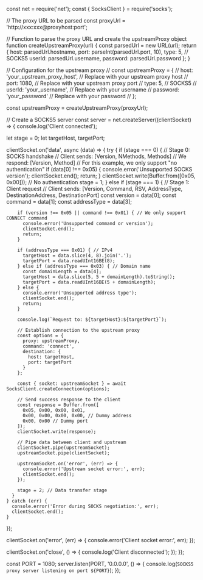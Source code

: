 
const net = require('net');
const { SocksClient } = require('socks');


// The proxy URL to be parsed
const proxyUrl = 'http://xxx:xxx@proxyhost:port';

// Function to parse the proxy URL and create the upstreamProxy object
function createUpstreamProxy(url) {
  const parsedUrl = new URL(url);
  return {
    host: parsedUrl.hostname,
    port: parseInt(parsedUrl.port, 10),
    type: 5, // SOCKS5
    userId: parsedUrl.username,
    password: parsedUrl.password
  };
}

// Configuration for the upstream proxy
// const upstreamProxy = {
//   host: 'your_upstream_proxy_host', // Replace with your upstream proxy host
//   port: 1080, // Replace with your upstream proxy port
//   type: 5, // SOCKS5
//   userId: 'your_username', // Replace with your username
//   password: 'your_password' // Replace with your password
// };

const upstreamProxy = createUpstreamProxy(proxyUrl);

// Create a SOCKS5 server
const server = net.createServer((clientSocket) => {
  console.log('Client connected');

  let stage = 0;
  let targetHost, targetPort;

  clientSocket.on('data', async (data) => {
    try {
      if (stage === 0) {
        // Stage 0: SOCKS handshake
        // Client sends: [Version, NMethods, Methods]
        // We respond: [Version, Method]
        // For this example, we only support "no authentication"
        if (data[0] !== 0x05) {
          console.error('Unsupported SOCKS version');
          clientSocket.end();
          return;
        }
        clientSocket.write(Buffer.from([0x05, 0x00])); // No authentication
        stage = 1;
      } else if (stage === 1) {
        // Stage 1: Client request
        // Client sends: [Version, Command, RSV, AddressType, DestinationAddress, DestinationPort]
        const version = data[0];
        const command = data[1];
        const addressType = data[3];

        if (version !== 0x05 || command !== 0x01) { // We only support CONNECT command
          console.error('Unsupported command or version');
          clientSocket.end();
          return;
        }

        if (addressType === 0x01) { // IPv4
          targetHost = data.slice(4, 8).join('.');
          targetPort = data.readUInt16BE(8);
        } else if (addressType === 0x03) { // Domain name
          const domainLength = data[4];
          targetHost = data.slice(5, 5 + domainLength).toString();
          targetPort = data.readUInt16BE(5 + domainLength);
        } else {
          console.error('Unsupported address type');
          clientSocket.end();
          return;
        }

        console.log(`Request to: ${targetHost}:${targetPort}`);

        // Establish connection to the upstream proxy
        const options = {
          proxy: upstreamProxy,
          command: 'connect',
          destination: {
            host: targetHost,
            port: targetPort
          }
        };

        const { socket: upstreamSocket } = await SocksClient.createConnection(options);
        
        // Send success response to the client
        const response = Buffer.from([
          0x05, 0x00, 0x00, 0x01,
          0x00, 0x00, 0x00, 0x00, // Dummy address
          0x00, 0x00 // Dummy port
        ]);
        clientSocket.write(response);

        // Pipe data between client and upstream
        clientSocket.pipe(upstreamSocket);
        upstreamSocket.pipe(clientSocket);

        upstreamSocket.on('error', (err) => {
          console.error('Upstream socket error:', err);
          clientSocket.end();
        });

        stage = 2; // Data transfer stage
      }
    } catch (err) {
      console.error('Error during SOCKS negotiation:', err);
      clientSocket.end();
    }
  });

  clientSocket.on('error', (err) => {
    console.error('Client socket error:', err);
  });

  clientSocket.on('close', () => {
    console.log('Client disconnected');
  });
});

const PORT = 1080;
server.listen(PORT, '0.0.0.0', () => {
  console.log(`SOCKS5 proxy server listening on port ${PORT}`);
});
